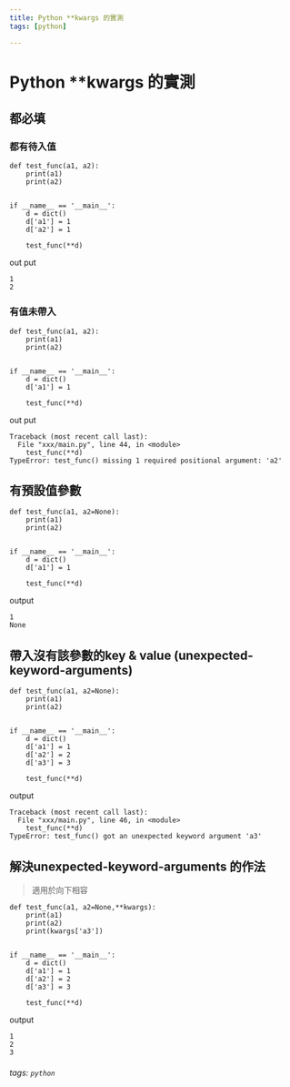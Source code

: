 ```yaml
---
title: Python **kwargs 的實測
tags: [python]

---
```


# Python **kwargs 的實測


## 都必填

### 都有待入值

```python=
def test_func(a1, a2):
    print(a1)
    print(a2)


if __name__ == '__main__':
    d = dict()
    d['a1'] = 1
    d['a2'] = 1

    test_func(**d)
```

out put
```bash=
1
2
```

### 有值未帶入
```python=
def test_func(a1, a2):
    print(a1)
    print(a2)


if __name__ == '__main__':
    d = dict()
    d['a1'] = 1

    test_func(**d)
```

out put
```bash=
Traceback (most recent call last):
  File "xxx/main.py", line 44, in <module>
    test_func(**d)
TypeError: test_func() missing 1 required positional argument: 'a2'
```


## 有預設值參數


```python=
def test_func(a1, a2=None):
    print(a1)
    print(a2)


if __name__ == '__main__':
    d = dict()
    d['a1'] = 1

    test_func(**d)
```


output
```bash=
1
None
```

## 帶入沒有該參數的key & value (unexpected-keyword-arguments)

```python=
def test_func(a1, a2=None):
    print(a1)
    print(a2)


if __name__ == '__main__':
    d = dict()
    d['a1'] = 1
    d['a2'] = 2
    d['a3'] = 3

    test_func(**d)
```


output
```bash=
Traceback (most recent call last):
  File "xxx/main.py", line 46, in <module>
    test_func(**d)
TypeError: test_func() got an unexpected keyword argument 'a3'
```

## 解決unexpected-keyword-arguments 的作法

> 適用於向下相容


```python=
def test_func(a1, a2=None,**kwargs):
    print(a1)
    print(a2)
    print(kwargs['a3'])


if __name__ == '__main__':
    d = dict()
    d['a1'] = 1
    d['a2'] = 2
    d['a3'] = 3

    test_func(**d)
```


output
```bash=
1
2
3
```


###### tags: `python`